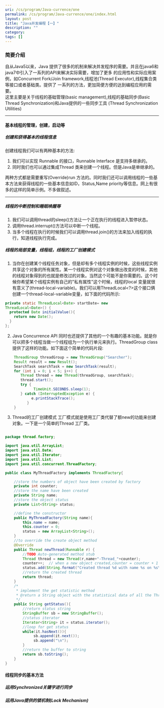 ```yaml
---
uri: /cs/program/Java-currence/one
permalink: /cs/program/Java-currence/one/index.html
layout: post
title: "Java并发编程【一】"
description: ""
category:
tags: []
---
```


### 简要介绍

自从Java5以来，Java 提供了很多的机制来解决并发程序的需要。并且在java6和java7中引入了一系列的API来解决实际需要，增加了更多
的应用性和实际应用案例，如Concurrent Fork/Join framework,线程池(Thread Executor),线程集合类等接口或者基础类。提供了
一系列的方法，更加简便方便的达到编程应用的需要。</br>
这里主要是关于线程的基础管理(basic management),线程的基础同步(Basic Thread Synchronization)和Java提供的一些同步工具
(Thread Synchronization Utilities)

-------------

#### 基本线程的管理，创建，启动等

##### 创建和获得基本的线程信息

创建线程我们可以有两种基本的方法:

1. 我们可以实现 Runnable 的接口，Runnable Interface 是支持多继承的。
2. 同时我们也可以通过集成Thread 类来创建一个线程。但是Java是单继承的。

两种方式都是需要重写(Override)run 方法的。同时我们还可以调用线程的一些基本方法来获得线程的一些基本信息如ID，Status,Name
priority等信息。网上有很多的这样的简单示例。不多做叙述。

----------------

##### 线程的中断控制和睡眠唤醒等

1. 我们可以调用thread的sleep()方法让一个正在执行的线程进入暂停状态。
2. 调用thread.interrupt()方法可以中断一个线程。
3. 当多个线程在执行的时候我们可以调用thread.join()的方法来加入线程的执行，知道线程执行完成。

##### 线程的局部变量，线程组，线程的工厂创建模式

1. 当你在创建某个线程任务对象，但是却有多个线程实例的时候，这些线程实例共享这个对象的所有属性。某一个线程实例对这个对象做出改变的时候，其他的线程对象得到的也就是修改过的对象。当然这个可能不是你需要的。这个时候你希望某个线程实例有自己的"私有属性"这个时候，线程的local 变量就很有意义了(thread-local-variable)。我们可以用ThreadLocal<?>这个接口俩创建一个thread-local-variable变量，如下面的代码所示:

```java
private static ThreadLocal<Date> startDate= new
ThreadLocal<Date>() {
  protected Date initialValue(){
    return new Date();
  }
};
```

2. Java Concurrence API 同时也还提供了其他的一个有趣的基本功能。就是你可以把多个线程当做一个线程组为一个执行单元来执行。ThreadGroup class 提供了这样的功能。如下面这个简单的代码片段:

```java
    ThreadGroup threadGroup = new ThreadGroup("Searcher");
    Result result = new Result();
    SearchTask searchTask = new SearchTask(result);
    for (int i = 0; i < 5; i++) {
       Thread thread = new Thread(threadGroup, searchTask);
       thread.start();
       try {
             TimeUnit.SECONDS.sleep(1);
       } catch (InterruptedException e) {
            e.printStackTrace();
          }
    }
```

3. Thread的工厂创建模式
工厂模式就是使用工厂类代替了额new的功能来创建对象。一下是一个简单的Thread 工厂类。

``` java

package thread.factory;

import java.util.ArrayList;
import java.util.Date;
import java.util.Iterator;
import java.util.List;
import java.util.concurrent.ThreadFactory;

public class MyThreadFactory implements ThreadFactory{

    //store the numbers of object have been created by factory
    private int counter;
    //store the name have been created
    private String name;
    //store the object status
    private List<String> status;

    //define the constructor
    public MyThreadFactory(String name){
        this.name = name;
        this.counter = 0;
        status = new ArrayList<String>();
    }
    //to override the create object method
    @Override
    public Thread newThread(Runnable r) {
        //TODO Auto-generated method stub
        Thread thread = new Thread(r,name+"-Thread_"+counter);
        counter++;  // when a new object created,counter = counter + 1
        status.add(String.format("Created thread %d with name %s on %s\n",thread.getId(),thread.getName(),new Date()));
        //return the created thread
        return thread;
    }
    /*
     * implement the get statistic method
     * @return a String object with the statistical data of all the Thread objects created
     */
    public String getStatus(){
        //return status string
        StringBuffer sb = new StringBuffer();
        //status iterator
        Iterator<String> it = status.iterator();
        //loop for get status
        while(it.hasNext()){
             sb.append(it.next());
             sb.append("\n");
        }
        //return the buffer to string
        return sb.toString();
    }
}
```

#### 线程同步的基本方法

##### 运用Synchronized关键字进行同步
##### 运用Java提供的锁机制(Lock Mechanism)




